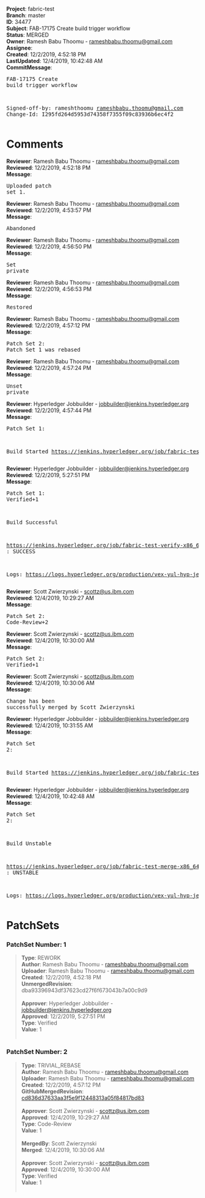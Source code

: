 <strong>Project</strong>: fabric-test<br><strong>Branch</strong>: master<br><strong>ID</strong>: 34477<br><strong>Subject</strong>: FAB-17175 Create build trigger workflow<br><strong>Status</strong>: MERGED<br><strong>Owner</strong>: Ramesh Babu Thoomu - rameshbabu.thoomu@gmail.com<br><strong>Assignee</strong>:<br><strong>Created</strong>: 12/2/2019, 4:52:18 PM<br><strong>LastUpdated</strong>: 12/4/2019, 10:42:48 AM<br><strong>CommitMessage</strong>:<br><pre>FAB-17175 Create build trigger workflow

Signed-off-by: rameshthoomu <rameshbabu.thoomu@gmail.com>
Change-Id: I295fd264d5953d74358f7355f09c83936b6ec4f2
</pre><h1>Comments</h1><strong>Reviewer</strong>: Ramesh Babu Thoomu - rameshbabu.thoomu@gmail.com<br><strong>Reviewed</strong>: 12/2/2019, 4:52:18 PM<br><strong>Message</strong>: <pre>Uploaded patch set 1.</pre><strong>Reviewer</strong>: Ramesh Babu Thoomu - rameshbabu.thoomu@gmail.com<br><strong>Reviewed</strong>: 12/2/2019, 4:53:57 PM<br><strong>Message</strong>: <pre>Abandoned</pre><strong>Reviewer</strong>: Ramesh Babu Thoomu - rameshbabu.thoomu@gmail.com<br><strong>Reviewed</strong>: 12/2/2019, 4:56:50 PM<br><strong>Message</strong>: <pre>Set private</pre><strong>Reviewer</strong>: Ramesh Babu Thoomu - rameshbabu.thoomu@gmail.com<br><strong>Reviewed</strong>: 12/2/2019, 4:56:53 PM<br><strong>Message</strong>: <pre>Restored</pre><strong>Reviewer</strong>: Ramesh Babu Thoomu - rameshbabu.thoomu@gmail.com<br><strong>Reviewed</strong>: 12/2/2019, 4:57:12 PM<br><strong>Message</strong>: <pre>Patch Set 2: Patch Set 1 was rebased</pre><strong>Reviewer</strong>: Ramesh Babu Thoomu - rameshbabu.thoomu@gmail.com<br><strong>Reviewed</strong>: 12/2/2019, 4:57:24 PM<br><strong>Message</strong>: <pre>Unset private</pre><strong>Reviewer</strong>: Hyperledger Jobbuilder - jobbuilder@jenkins.hyperledger.org<br><strong>Reviewed</strong>: 12/2/2019, 4:57:44 PM<br><strong>Message</strong>: <pre>Patch Set 1:

Build Started https://jenkins.hyperledger.org/job/fabric-test-verify-x86_64/4182/</pre><strong>Reviewer</strong>: Hyperledger Jobbuilder - jobbuilder@jenkins.hyperledger.org<br><strong>Reviewed</strong>: 12/2/2019, 5:27:51 PM<br><strong>Message</strong>: <pre>Patch Set 1: Verified+1

Build Successful 

https://jenkins.hyperledger.org/job/fabric-test-verify-x86_64/4182/ : SUCCESS

Logs: https://logs.hyperledger.org/production/vex-yul-hyp-jenkins-3/fabric-test-verify-x86_64/4182</pre><strong>Reviewer</strong>: Scott Zwierzynski - scottz@us.ibm.com<br><strong>Reviewed</strong>: 12/4/2019, 10:29:27 AM<br><strong>Message</strong>: <pre>Patch Set 2: Code-Review+2</pre><strong>Reviewer</strong>: Scott Zwierzynski - scottz@us.ibm.com<br><strong>Reviewed</strong>: 12/4/2019, 10:30:00 AM<br><strong>Message</strong>: <pre>Patch Set 2: Verified+1</pre><strong>Reviewer</strong>: Scott Zwierzynski - scottz@us.ibm.com<br><strong>Reviewed</strong>: 12/4/2019, 10:30:06 AM<br><strong>Message</strong>: <pre>Change has been successfully merged by Scott Zwierzynski</pre><strong>Reviewer</strong>: Hyperledger Jobbuilder - jobbuilder@jenkins.hyperledger.org<br><strong>Reviewed</strong>: 12/4/2019, 10:31:55 AM<br><strong>Message</strong>: <pre>Patch Set 2:

Build Started https://jenkins.hyperledger.org/job/fabric-test-merge-x86_64/922/</pre><strong>Reviewer</strong>: Hyperledger Jobbuilder - jobbuilder@jenkins.hyperledger.org<br><strong>Reviewed</strong>: 12/4/2019, 10:42:48 AM<br><strong>Message</strong>: <pre>Patch Set 2:

Build Unstable 

https://jenkins.hyperledger.org/job/fabric-test-merge-x86_64/922/ : UNSTABLE

Logs: https://logs.hyperledger.org/production/vex-yul-hyp-jenkins-3/fabric-test-merge-x86_64/922</pre><h1>PatchSets</h1><h3>PatchSet Number: 1</h3><blockquote><strong>Type</strong>: REWORK<br><strong>Author</strong>: Ramesh Babu Thoomu - rameshbabu.thoomu@gmail.com<br><strong>Uploader</strong>: Ramesh Babu Thoomu - rameshbabu.thoomu@gmail.com<br><strong>Created</strong>: 12/2/2019, 4:52:18 PM<br><strong>UnmergedRevision</strong>: dba93396943df37623cd27f6f673043b7a00c9d9<br><br><strong>Approver</strong>: Hyperledger Jobbuilder - jobbuilder@jenkins.hyperledger.org<br><strong>Approved</strong>: 12/2/2019, 5:27:51 PM<br><strong>Type</strong>: Verified<br><strong>Value</strong>: 1<br><br></blockquote><h3>PatchSet Number: 2</h3><blockquote><strong>Type</strong>: TRIVIAL_REBASE<br><strong>Author</strong>: Ramesh Babu Thoomu - rameshbabu.thoomu@gmail.com<br><strong>Uploader</strong>: Ramesh Babu Thoomu - rameshbabu.thoomu@gmail.com<br><strong>Created</strong>: 12/2/2019, 4:57:12 PM<br><strong>GitHubMergedRevision</strong>: [cd836d37633aa3f5e9f12448313a05f84817bd83](https://github.com/hyperledger/fabric-test/commit/cd836d37633aa3f5e9f12448313a05f84817bd83)<br><br><strong>Approver</strong>: Scott Zwierzynski - scottz@us.ibm.com<br><strong>Approved</strong>: 12/4/2019, 10:29:27 AM<br><strong>Type</strong>: Code-Review<br><strong>Value</strong>: 1<br><br><strong>MergedBy</strong>: Scott Zwierzynski<br><strong>Merged</strong>: 12/4/2019, 10:30:06 AM<br><br><strong>Approver</strong>: Scott Zwierzynski - scottz@us.ibm.com<br><strong>Approved</strong>: 12/4/2019, 10:30:00 AM<br><strong>Type</strong>: Verified<br><strong>Value</strong>: 1<br><br></blockquote>